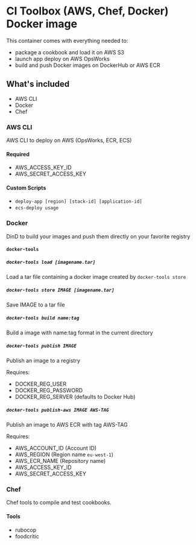 # CI Toolbox (AWS, Chef, Docker) Docker image

This container comes with everything needed to:
- package a cookbook and load it on AWS S3
- launch app deploy on AWS OpsWorks
- build and push Docker images on DockerHub or AWS ECR

## What's included
 - AWS CLI
 - Docker
 - Chef

### AWS CLI
AWS CLI to deploy on AWS (OpsWorks, ECR, ECS)
#### Required
  - AWS_ACCESS_KEY_ID
  - AWS_SECRET_ACCESS_KEY

#### Custom Scripts
  - `deploy-app [region] [stack-id] [application-id]`
  - `ecs-deploy usage`

### Docker
DinD to build your images and push them directly on your favorite registry

#### `docker-tools`

##### `docker-tools load [imagename.tar]`
Load a tar file containing a docker image created by `docker-tools store`
##### `docker-tools store IMAGE [imagename.tar]`
Save IMAGE to a tar file
##### `docker-tools build name:tag`
Build a image with name:tag format in the current directory
##### `docker-tools publish IMAGE`
Publish an image to a registry

Requires:
 - DOCKER_REG_USER
 - DOCKER_REG_PASSWORD
 - DOCKER_REG_SERVER (defaults to Docker Hub)

##### `docker-tools publish-aws IMAGE AWS-TAG`
Publish an image to AWS ECR with tag AWS-TAG

Requires:
 - AWS_ACCOUNT_ID (Account ID)
 - AWS_REGION (Region name `eu-west-1`)
 - AWS_ECR_NAME (Repository name)
 - AWS_ACCESS_KEY_ID
 - AWS_SECRET_ACCESS_KEY

### Chef
Chef tools to compile and test cookbooks.
#### Tools
  - rubocop
  - foodcritic
